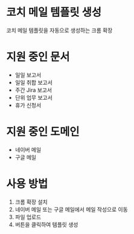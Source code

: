 # 코치 메일 템플릿 생성
코치 메일 템플릿을 자동으로 생성하는 크롬 확장
# 지원 중인 문서
- 일일 보고서
- 일일 취합 보고서
- 주간 Jira 보고서
- 단위 업무 보고서
- 휴가 신청서
# 지원 중인 도메인
- 네이버 메일
- 구글 메일
# 사용 방법
1. 크롬 확장 설치
2. 네이버 메일 또는 구글 메일에서 메일 작성으로 이동
3. 파일 업로드
4. 버튼을 클릭하여 템플릿 생성